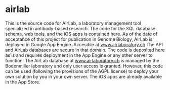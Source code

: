 # airlab

This is the source code for AirLab, a laboratory management tool specialized in antibody-based research. The code for the SQL database schema, web tools, and the iOS apps is contained here.
As of the date of acceptance of this project for publication in Genome Biology, AirLab is deployed in Google App Engine. Accesible at www.airlaboratory.ch
The API and AirLab databases are secure in that domain. The code is deposited here as is and requires deployment in the App Engine or any other server to function. The AirLab database at www.airlaboratory.ch is managed by the Bodenmiller laboratory and only user access is granted. However, this code can be used (following the provisions of the AGPL license) to deploy your own solution by you in your own server.
The iOS apps are already available in the App Store.
